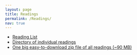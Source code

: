 ```yaml
---
layout: page
title: Readings
permalink: /Readings/
nav: true
---
```


* [Reading List](../assets/READINGS/reading-list-2023.pdf)
* [Directory of individual readings](../assets/READINGS/PAPERS)
* [One big easy-to-download zip file of all readings (~90 MB)](../assets/READINGS/readings.zip)



